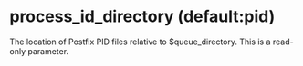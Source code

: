 # process_id_directory (default:pid) 


The location of Postfix PID files relative to $queue_directory.
This is a read-only parameter.



